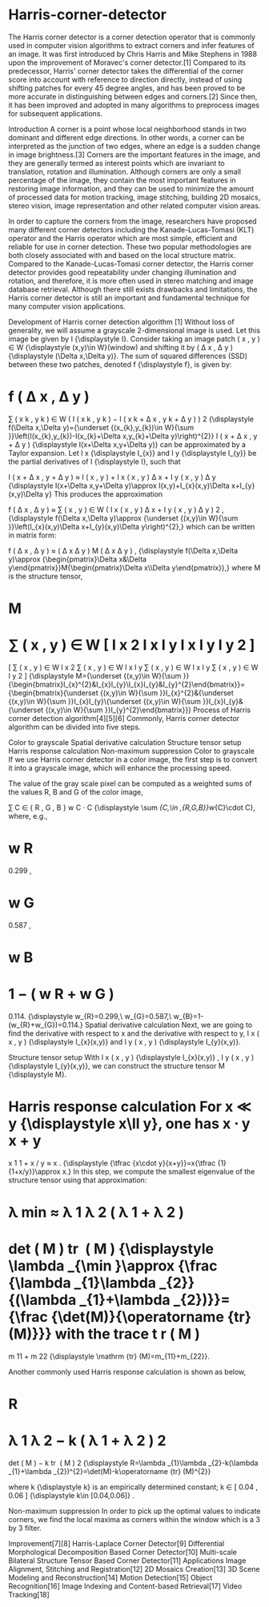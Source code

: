 # Harris-corner-detector
The Harris corner detector is a corner detection operator that is commonly used in computer vision algorithms to extract corners and infer features of an image. It was first introduced by Chris Harris and Mike Stephens in 1988 upon the improvement of Moravec's corner detector.[1] Compared to its predecessor, Harris' corner detector takes the differential of the corner score into account with reference to direction directly, instead of using shifting patches for every 45 degree angles, and has been proved to be more accurate in distinguishing between edges and corners.[2] Since then, it has been improved and adopted in many algorithms to preprocess images for subsequent applications.

Introduction
A corner is a point whose local neighborhood stands in two dominant and different edge directions. In other words, a corner can be interpreted as the junction of two edges, where an edge is a sudden change in image brightness.[3] Corners are the important features in the image, and they are generally termed as interest points which are invariant to translation, rotation and illumination. Although corners are only a small percentage of the image, they contain the most important features in restoring image information, and they can be used to minimize the amount of processed data for motion tracking, image stitching, building 2D mosaics, stereo vision, image representation and other related computer vision areas.

In order to capture the corners from the image, researchers have proposed many different corner detectors including the Kanade-Lucas-Tomasi (KLT) operator and the Harris operator which are most simple, efficient and reliable for use in corner detection. These two popular methodologies are both closely associated with and based on the local structure matrix. Compared to the Kanade-Lucas-Tomasi corner detector, the Harris corner detector provides good repeatability under changing illumination and rotation, and therefore, it is more often used in stereo matching and image database retrieval. Although there still exists drawbacks and limitations, the Harris corner detector is still an important and fundamental technique for many computer vision applications.

Development of Harris corner detection algorithm [1]
Without loss of generality, we will assume a grayscale 2-dimensional image is used. Let this image be given by 
I
{\displaystyle I}. Consider taking an image patch 
(
x
,
y
)
∈
W
{\displaystyle (x,y)\in W}(window) and shifting it by 
(
Δ
x
,
Δ
y
)
{\displaystyle (\Delta x,\Delta y)}. The sum of squared differences (SSD) between these two patches, denoted 
f
{\displaystyle f}, is given by:

f
(
Δ
x
,
Δ
y
)
=
∑
(
x
k
,
y
k
)
∈
W
(
I
(
x
k
,
y
k
)
−
I
(
x
k
+
Δ
x
,
y
k
+
Δ
y
)
)
2
{\displaystyle f(\Delta x,\Delta y)={\underset {(x_{k},y_{k})\in W}{\sum }}\left(I(x_{k},y_{k})-I(x_{k}+\Delta x,y_{k}+\Delta y)\right)^{2}}
I
(
x
+
Δ
x
,
y
+
Δ
y
)
{\displaystyle I(x+\Delta x,y+\Delta y)} can be approximated by a Taylor expansion. Let 
I
x
{\displaystyle I_{x}} and 
I
y
{\displaystyle I_{y}} be the partial derivatives of 
I
{\displaystyle I}, such that

I
(
x
+
Δ
x
,
y
+
Δ
y
)
≈
I
(
x
,
y
)
+
I
x
(
x
,
y
)
Δ
x
+
I
y
(
x
,
y
)
Δ
y
{\displaystyle I(x+\Delta x,y+\Delta y)\approx I(x,y)+I_{x}(x,y)\Delta x+I_{y}(x,y)\Delta y}
This produces the approximation

f
(
Δ
x
,
Δ
y
)
≈
∑
(
x
,
y
)
∈
W
(
I
x
(
x
,
y
)
Δ
x
+
I
y
(
x
,
y
)
Δ
y
)
2
,
{\displaystyle f(\Delta x,\Delta y)\approx {\underset {(x,y)\in W}{\sum }}\left(I_{x}(x,y)\Delta x+I_{y}(x,y)\Delta y\right)^{2},}
which can be written in matrix form:

f
(
Δ
x
,
Δ
y
)
≈
(
Δ
x
Δ
y
)
M
(
Δ
x
Δ
y
)
,
{\displaystyle f(\Delta x,\Delta y)\approx {\begin{pmatrix}\Delta x&\Delta y\end{pmatrix}}M{\begin{pmatrix}\Delta x\\\Delta y\end{pmatrix}},}
where M is the structure tensor,

M
=
∑
(
x
,
y
)
∈
W
[
I
x
2
I
x
I
y
I
x
I
y
I
y
2
]
=
[
∑
(
x
,
y
)
∈
W
I
x
2
∑
(
x
,
y
)
∈
W
I
x
I
y
∑
(
x
,
y
)
∈
W
I
x
I
y
∑
(
x
,
y
)
∈
W
I
y
2
]
{\displaystyle M={\underset {(x,y)\in W}{\sum }}{\begin{bmatrix}I_{x}^{2}&I_{x}I_{y}\\I_{x}I_{y}&I_{y}^{2}\end{bmatrix}}={\begin{bmatrix}{\underset {(x,y)\in W}{\sum }}I_{x}^{2}&{\underset {(x,y)\in W}{\sum }}I_{x}I_{y}\\{\underset {(x,y)\in W}{\sum }}I_{x}I_{y}&{\underset {(x,y)\in W}{\sum }}I_{y}^{2}\end{bmatrix}}}
Process of Harris corner detection algorithm[4][5][6]
Commonly, Harris corner detector algorithm can be divided into five steps.

Color to grayscale
Spatial derivative calculation
Structure tensor setup
Harris response calculation
Non-maximum suppression
Color to grayscale
If we use Harris corner detector in a color image, the first step is to convert it into a grayscale image, which will enhance the processing speed.

The value of the gray scale pixel can be computed as a weighted sums of the values R, B and G of the color image,

∑
C
∈
{
R
,
G
,
B
}
w
C
⋅
C
{\displaystyle \sum _{C\,\in \,\{R,G,B\}}w_{C}\cdot C},
where, e.g.,

w
R
=
0.299
,
 
w
G
=
0.587
,
 
w
B
=
1
−
(
w
R
+
w
G
)
=
0.114.
{\displaystyle w_{R}=0.299,\ w_{G}=0.587,\ w_{B}=1-(w_{R}+w_{G})=0.114.}
Spatial derivative calculation
Next, we are going to find the derivative with respect to x and the derivative with respect to y, 
I
x
(
x
,
y
)
{\displaystyle I_{x}(x,y)} and 
I
y
(
x
,
y
)
{\displaystyle I_{y}(x,y)}.

Structure tensor setup
With 
I
x
(
x
,
y
)
{\displaystyle I_{x}(x,y)} , 
I
y
(
x
,
y
)
{\displaystyle I_{y}(x,y)}, we can construct the structure tensor 
M
{\displaystyle M}.

Harris response calculation
For 
x
≪
y
{\displaystyle x\ll y}, one has 
x
⋅
y
x
+
y
=
x
1
1
+
x
/
y
≈
x
.
{\displaystyle {\tfrac {x\cdot y}{x+y}}=x{\tfrac {1}{1+x/y}}\approx x.} In this step, we compute the smallest eigenvalue of the structure tensor using that approximation:

λ
min
≈
λ
1
λ
2
(
λ
1
+
λ
2
)
=
det
(
M
)
tr
⁡
(
M
)
{\displaystyle \lambda _{\min }\approx {\frac {\lambda _{1}\lambda _{2}}{(\lambda _{1}+\lambda _{2})}}={\frac {\det(M)}{\operatorname {tr} (M)}}}
with the trace 
t
r
(
M
)
=
m
11
+
m
22
{\displaystyle \mathrm {tr} (M)=m_{11}+m_{22}}.

Another commonly used Harris response calculation is shown as below,

R
=
λ
1
λ
2
−
k
(
λ
1
+
λ
2
)
2
=
det
(
M
)
−
k
tr
⁡
(
M
)
2
{\displaystyle R=\lambda _{1}\lambda _{2}-k(\lambda _{1}+\lambda _{2})^{2}=\det(M)-k\operatorname {tr} (M)^{2}}

where 
k
{\displaystyle k} is an empirically determined constant; 
k
∈
[
0.04
,
0.06
]
{\displaystyle k\in [0.04,0.06]} .

Non-maximum suppression
In order to pick up the optimal values to indicate corners, we find the local maxima as corners within the window which is a 3 by 3 filter.

Improvement[7][8]
Harris-Laplace Corner Detector[9]
Differential Morphological Decomposition Based Corner Detector[10]
Multi-scale Bilateral Structure Tensor Based Corner Detector[11]
Applications
Image Alignment, Stitching and Registration[12]
2D Mosaics Creation[13]
3D Scene Modeling and Reconstruction[14]
Motion Detection[15]
Object Recognition[16]
Image Indexing and Content-based Retrieval[17]
Video Tracking[18]

